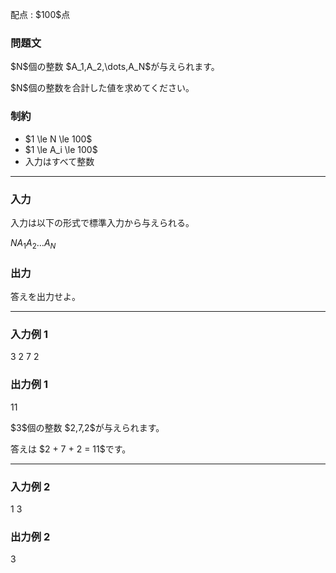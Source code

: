 
<div>

<span>

<span>

<p>
配点 : $100$点
</p>

<div>

<section>

### **問題文**

<p>
$N$個の整数 $A_1,A_2,\dots,A_N$が与えられます。
</p>

<p>
$N$個の整数を合計した値を求めてください。
</p>

</section>

</div>

<div>

<section>

### **制約**

<ul>

<li>
$1 \le N \le 100$
</li>

<li>
$1 \le A_i \le 100$
</li>

<li>
入力はすべて整数
</li>

</ul>

</section>

</div>

---

<div>

<div>

<section>

### **入力**

<p>
入力は以下の形式で標準入力から与えられる。
</p>

<div>

$N$$A_1$$A_2$$\dots$$A_N$
</div>

</section>

</div>

<div>

<section>

### **出力**

<p>
答えを出力せよ。
</p>

</section>

</div>

</div>

---

<div>

<section>

### **入力例 1**

<div>

3
2 7 2

</div>

</section>

</div>

<div>

<section>

### **出力例 1**

<div>

11

</div>

<p>
$3$個の整数 $2,7,2$が与えられます。
</p>

<p>
答えは $2 + 7 + 2 = 11$です。
</p>

</section>

</div>

---

<div>

<section>

### **入力例 2**

<div>

1
3

</div>

</section>

</div>

<div>

<section>

### **出力例 2**

<div>

3

</div>

</section>

</div>

</span>

</span>

</div>
